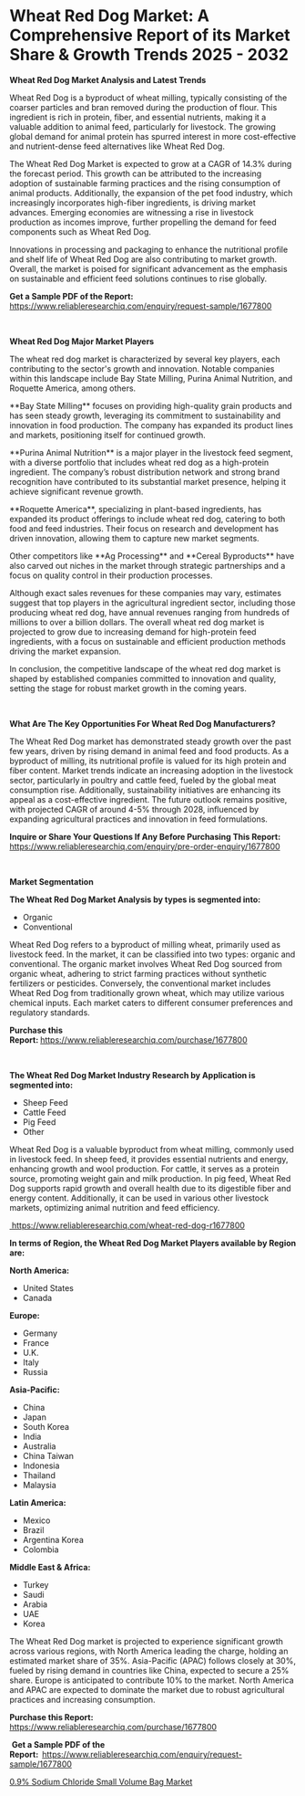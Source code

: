 <p><h1>Wheat Red Dog Market: A Comprehensive Report of its Market Share & Growth Trends 2025 - 2032</h1></p><p><strong>Wheat Red Dog Market Analysis and Latest Trends</strong></p>
<p><p>Wheat Red Dog is a byproduct of wheat milling, typically consisting of the coarser particles and bran removed during the production of flour. This ingredient is rich in protein, fiber, and essential nutrients, making it a valuable addition to animal feed, particularly for livestock. The growing global demand for animal protein has spurred interest in more cost-effective and nutrient-dense feed alternatives like Wheat Red Dog.</p><p>The Wheat Red Dog Market is expected to grow at a CAGR of 14.3% during the forecast period. This growth can be attributed to the increasing adoption of sustainable farming practices and the rising consumption of animal products. Additionally, the expansion of the pet food industry, which increasingly incorporates high-fiber ingredients, is driving market advances. Emerging economies are witnessing a rise in livestock production as incomes improve, further propelling the demand for feed components such as Wheat Red Dog. </p><p>Innovations in processing and packaging to enhance the nutritional profile and shelf life of Wheat Red Dog are also contributing to market growth. Overall, the market is poised for significant advancement as the emphasis on sustainable and efficient feed solutions continues to rise globally.</p></p>
<p><strong>Get a Sample PDF of the Report:&nbsp;</strong> <a href="https://www.reliableresearchiq.com/enquiry/request-sample/1677800?utm_campaign=3100&utm_medium=2&utm_source=Github&utm_content=ia&utm_term=25032025&utm_id=wheat-red-dog">https://www.reliableresearchiq.com/enquiry/request-sample/1677800</a></p>
<p>&nbsp;</p>
<p><strong>Wheat Red Dog Major Market Players</strong></p>
<p><p>The wheat red dog market is characterized by several key players, each contributing to the sector's growth and innovation. Notable companies within this landscape include Bay State Milling, Purina Animal Nutrition, and Roquette America, among others.</p><p>**Bay State Milling** focuses on providing high-quality grain products and has seen steady growth, leveraging its commitment to sustainability and innovation in food production. The company has expanded its product lines and markets, positioning itself for continued growth.</p><p>**Purina Animal Nutrition** is a major player in the livestock feed segment, with a diverse portfolio that includes wheat red dog as a high-protein ingredient. The company’s robust distribution network and strong brand recognition have contributed to its substantial market presence, helping it achieve significant revenue growth.</p><p>**Roquette America**, specializing in plant-based ingredients, has expanded its product offerings to include wheat red dog, catering to both food and feed industries. Their focus on research and development has driven innovation, allowing them to capture new market segments.</p><p>Other competitors like **Ag Processing** and **Cereal Byproducts** have also carved out niches in the market through strategic partnerships and a focus on quality control in their production processes.</p><p>Although exact sales revenues for these companies may vary, estimates suggest that top players in the agricultural ingredient sector, including those producing wheat red dog, have annual revenues ranging from hundreds of millions to over a billion dollars. The overall wheat red dog market is projected to grow due to increasing demand for high-protein feed ingredients, with a focus on sustainable and efficient production methods driving the market expansion.</p><p>In conclusion, the competitive landscape of the wheat red dog market is shaped by established companies committed to innovation and quality, setting the stage for robust market growth in the coming years.</p></p>
<p>&nbsp;</p>
<p><strong>What Are The Key Opportunities For Wheat Red Dog Manufacturers?</strong></p>
<p><p>The Wheat Red Dog market has demonstrated steady growth over the past few years, driven by rising demand in animal feed and food products. As a byproduct of milling, its nutritional profile is valued for its high protein and fiber content. Market trends indicate an increasing adoption in the livestock sector, particularly in poultry and cattle feed, fueled by the global meat consumption rise. Additionally, sustainability initiatives are enhancing its appeal as a cost-effective ingredient. The future outlook remains positive, with projected CAGR of around 4-5% through 2028, influenced by expanding agricultural practices and innovation in feed formulations.</p></p>
<p><strong>Inquire or Share Your Questions If Any Before Purchasing This Report:</strong> <a href="https://www.reliableresearchiq.com/enquiry/pre-order-enquiry/1677800?utm_campaign=3100&utm_medium=2&utm_source=Github&utm_content=ia&utm_term=25032025&utm_id=wheat-red-dog">https://www.reliableresearchiq.com/enquiry/pre-order-enquiry/1677800</a></p>
<p>&nbsp;</p>
<p><strong>Market Segmentation</strong></p>
<p><strong>The Wheat Red Dog Market Analysis by types is segmented into:</strong></p>
<p><ul><li>Organic</li><li>Conventional</li></ul></p>
<p><p>Wheat Red Dog refers to a byproduct of milling wheat, primarily used as livestock feed. In the market, it can be classified into two types: organic and conventional. The organic market involves Wheat Red Dog sourced from organic wheat, adhering to strict farming practices without synthetic fertilizers or pesticides. Conversely, the conventional market includes Wheat Red Dog from traditionally grown wheat, which may utilize various chemical inputs. Each market caters to different consumer preferences and regulatory standards.</p></p>
<p><strong>Purchase this Report:&nbsp;</strong><a href="https://www.reliableresearchiq.com/purchase/1677800?utm_campaign=3100&utm_medium=2&utm_source=Github&utm_content=ia&utm_term=25032025&utm_id=wheat-red-dog">https://www.reliableresearchiq.com/purchase/1677800</a></p>
<p>&nbsp;</p>
<p><strong>The Wheat Red Dog Market Industry Research by Application is segmented into:</strong></p>
<p><ul><li>Sheep Feed</li><li>Cattle Feed</li><li>Pig Feed</li><li>Other</li></ul></p>
<p><p>Wheat Red Dog is a valuable byproduct from wheat milling, commonly used in livestock feed. In sheep feed, it provides essential nutrients and energy, enhancing growth and wool production. For cattle, it serves as a protein source, promoting weight gain and milk production. In pig feed, Wheat Red Dog supports rapid growth and overall health due to its digestible fiber and energy content. Additionally, it can be used in various other livestock markets, optimizing animal nutrition and feed efficiency.</p></p>
<p><a href="https://www.reliableresearchiq.com/wheat-red-dog-r1677800?utm_campaign=3100&utm_medium=2&utm_source=Github&utm_content=ia&utm_term=25032025&utm_id=wheat-red-dog">&nbsp;https://www.reliableresearchiq.com/wheat-red-dog-r1677800</a></p>
<p><strong>In terms of Region, the Wheat Red Dog Market Players available by Region are:</strong></p>
<p>
    <p> <strong> North America: </strong>
        <ul>
            <li>United States</li>
            <li>Canada</li>
        </ul>
        </p> 
    <p> <strong> Europe: </strong>
        <ul>
            <li>Germany</li>
            <li>France</li>
            <li>U.K.</li>
            <li>Italy</li>
            <li>Russia</li>
        </ul>
        </p> 
    <p> <strong> Asia-Pacific: </strong>
        <ul>
            <li>China</li>
            <li>Japan</li>
            <li>South Korea</li>
            <li>India</li>
            <li>Australia</li>
            <li>China Taiwan</li>
            <li>Indonesia</li>
            <li>Thailand</li>
            <li>Malaysia</li>
        </ul>
        </p> 
    <p> <strong> Latin America: </strong>
        <ul>
            <li>Mexico</li>
            <li>Brazil</li>
            <li>Argentina Korea</li>
            <li>Colombia</li>
        </ul>
        </p> 
    <p> <strong> Middle East & Africa: </strong>
        <ul>
            <li>Turkey</li>
            <li>Saudi</li>
            <li>Arabia</li>
            <li>UAE</li>
            <li>Korea</li>
        </ul>
    </p>
    </p>
<p><p>The Wheat Red Dog market is projected to experience significant growth across various regions, with North America leading the charge, holding an estimated market share of 35%. Asia-Pacific (APAC) follows closely at 30%, fueled by rising demand in countries like China, expected to secure a 25% share. Europe is anticipated to contribute 10% to the market. North America and APAC are expected to dominate the market due to robust agricultural practices and increasing consumption.</p></p>
<p><strong>Purchase this Report: </strong><a href="https://www.reliableresearchiq.com/purchase/1677800?utm_campaign=3100&utm_medium=2&utm_source=Github&utm_content=ia&utm_term=25032025&utm_id=wheat-red-dog">https://www.reliableresearchiq.com/purchase/1677800</a></p>
<p>&nbsp;<strong>Get a Sample PDF of the Report:&nbsp;&nbsp;</strong><a href="https://www.reliableresearchiq.com/enquiry/request-sample/1677800?utm_campaign=3100&utm_medium=2&utm_source=Github&utm_content=ia&utm_term=25032025&utm_id=wheat-red-dog">https://www.reliableresearchiq.com/enquiry/request-sample/1677800</a></p>
<p><strong></strong></p>
<p><p><a href="https://github.com/lynlynyusay/Market-Research-Report-List-1/blob/main/09-sodium-chloride-small-volume-bag-market.md?utm_campaign=3100&utm_medium=2&utm_source=Github&utm_content=ia&utm_term=25032025&utm_id=wheat-red-dog">0.9% Sodium Chloride Small Volume Bag Market</a></p></p>
